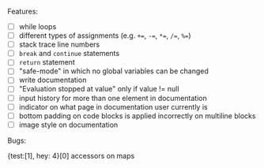 Features:

- [ ] while loops
- [ ] different types of assignments (e.g. `+=`, `-=`, `*=`, `/=`, `%=`)
- [ ] stack trace line numbers
- [ ] `break` and `continue` statements
- [ ] `return` statement
- [ ] "safe-mode" in which no global variables can be changed
- [ ] write documentation
- [ ] "Evaluation stopped at value" only if value != null
- [ ] input history for more than one element in documentation
- [ ] indicator on what page in documentation user currently is
- [ ] bottom padding on code blocks is applied incorrectly on multiline blocks
- [ ] image style on documentation

Bugs:

{test:[1], hey: 4}[0]
accessors on maps
